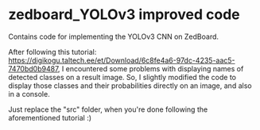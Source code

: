 # zedboard_YOLOv3 improved code
Contains code for implementing the YOLOv3 CNN on ZedBoard.

After following this tutorial: https://digikogu.taltech.ee/et/Download/6c8fe4a6-97dc-4235-aac5-7470bd0b9487, I encountered some problems with displaying names of detected classes on a result image.
So, I slightly modified the code to display those classes and their probabilities directly on an image, and also in a console.

Just replace the "src" folder, when you're done following the aforementioned tutorial :)
